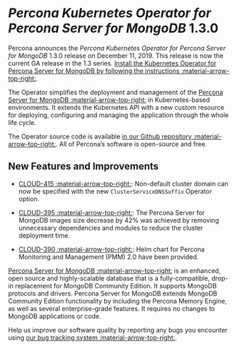 # *Percona Kubernetes Operator for Percona Server for MongoDB* 1.3.0

Percona announces the *Percona Kubernetes Operator for Percona Server for
MongoDB* 1.3.0 release on December 11, 2019. This release is now the current
GA release in the 1.3 series. [Install the Kubernetes Operator for Percona
Server for MongoDB by following the instructions :material-arrow-top-right:](https://www.percona.com/doc/kubernetes-operator-for-psmongodb/kubernetes.html).

The Operator simplifies the deployment and management of the [Percona Server
for MongoDB :material-arrow-top-right:](https://www.percona.com/software/mongo-database/percona-server-for-mongodb)
in Kubernetes-based environments. It extends the Kubernetes API with a new
custom resource for deploying, configuring and managing the application through
the whole life cycle.

The Operator source code is available [in our Github repository :material-arrow-top-right:](https://github.com/percona/percona-server-mongodb-operator).
All of Percona’s software is open-source and free.

## New Features and Improvements


* [CLOUD-415 :material-arrow-top-right:](https://jira.percona.com/browse/CLOUD-415): Non-default cluster domain can now be specified with the new
`ClusterServiceDNSSuffix` Operator option.


* [CLOUD-395 :material-arrow-top-right:](https://jira.percona.com/browse/CLOUD-395): The Percona Server for MongoDB images size decrease by 42%
was achieved by removing unnecessary dependencies and modules to reduce the
cluster deployment time.


* [CLOUD-390 :material-arrow-top-right:](https://jira.percona.com/browse/CLOUD-390): Helm chart for Percona Monitoring and Management (PMM) 2.0
have been provided.

[Percona Server for MongoDB :material-arrow-top-right:](https://www.percona.com/software/mongo-database/percona-server-for-mongodb)
is an enhanced, open source and highly-scalable database that is a
fully-compatible, drop-in replacement for MongoDB Community Edition. It supports
MongoDB protocols and drivers. Percona Server for MongoDB extends MongoDB
Community Edition functionality by including the Percona Memory Engine, as well
as several enterprise-grade features. It requires no changes to MongoDB
applications or code.

Help us improve our software quality by reporting any bugs you encounter using
[our bug tracking system :material-arrow-top-right:](https://jira.percona.com/secure/Dashboard.jspa).
